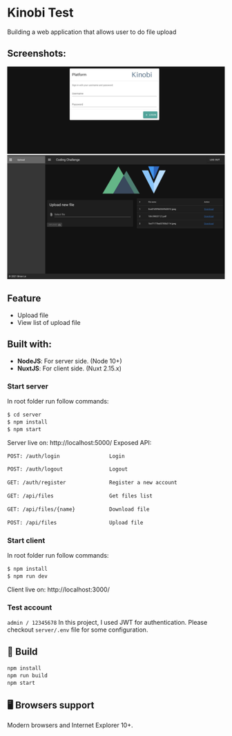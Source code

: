 # Kinobi Test
Building a web application that allows user to do file upload

## Screenshots:
![Screenshot](./static/login.png)
![Screenshot](./static/main.png)

## Feature
- Upload file
- View list of upload file

## Built with:
- **NodeJS**: For server side. (Node 10+)
- **NuxtJS**: For client side. (Nuxt 2.15.x)

### Start server
In root folder run follow commands:
```bash
$ cd server
$ npm install
$ npm start
```
Server live on: http://localhost:5000/
Exposed API:
```bash
POST: /auth/login                Login
```
```bash
POST: /auth/logout               Logout
```
```bash
GET: /auth/register              Register a new account
```
```bash
GET: /api/files                  Get files list
```
```bash
GET: /api/files/{name}           Download file
```
```bash
POST: /api/files                 Upload file
```

### Start client
In root folder run follow commands:
```bash
$ npm install
$ npm run dev
```
Client live on: http://localhost:3000/


### Test account
``` admin / 12345678 ```
In this project, I used JWT for authentication. Please checkout `server/.env` file for some configuration.

## 🔨 Build

```bash
npm install
npm run build
npm start
```

## 🖥 Browsers support

Modern browsers and Internet Explorer 10+.


